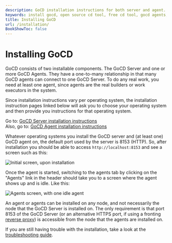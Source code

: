```yaml
---
description: GoCD installation instructions for both server and agent.
keywords: install gocd, open source cd tool, free cd tool, gocd agents, gocd server, jenkins
title: Installing GoCD
url: /installation/
BookShowToc: false
---
```



# Installing GoCD

GoCD consists of two installable components. The GoCD Server and one or more GoCD Agents. They have a one-to-many
relationship in that many GoCD agents can connect to one GoCD Server. To do any real work, you need at least one agent,
since agents are the real builders or work executors in the system.

Since installation instructions vary per operating system, the installation instruction pages linked below will ask you
to choose your operating system and then provide you instructions for that operating system.

<div id="go-to-gocd-server-installation-instructions-installing-go-server-html">
  Go to: <a href="installing_go_server.html">GoCD Server installation instructions</a>
</div>

<div id="also-go-to-gocd-agent-installation-instructions-installing-go-agent-html">
  Also, go to: <a href="installing_go_agent.html">GoCD Agent installation instructions</a>
</div>

Whatever operating systems you install the GoCD server and (at least one) GoCD agent on, the default port used by the
server is 8153 (HTTP). So, after installation you should be able to access `http://localhost:8153` and see a screen
such as this:

![Initial screen, upon installation](/images/gocd_new_installation_startup.png)

Once the agent is started, switching to the agents tab by clicking on the "Agents" link in the header should take you to
a screen where the agent shows up and is idle. Like this:

![Agents screen, with one idle agent](/images/gocd_new_installation_agents_page.png)

An agent or agents can be installed on any node, and not necessarily the node that the GoCD Server is installed on. The
only requirement is that port 8153 of the GoCD Server (or an alternative HTTPS port, if using a fronting [reverse proxy](configure-reverse-proxy.html)) 
is accessible from the node that the agents are installed on.

If you are still having trouble with the installation, take a look at the [troubleshooting guide](troubleshoot_installer.html).
